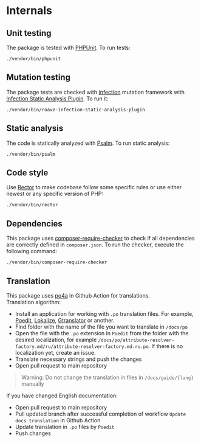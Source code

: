 # Internals

## Unit testing

The package is tested with [PHPUnit](https://phpunit.de/). To run tests:

```shell
./vendor/bin/phpunit
```

## Mutation testing

The package tests are checked with [Infection](https://infection.github.io/) mutation framework with
[Infection Static Analysis Plugin](https://github.com/Roave/infection-static-analysis-plugin). To run it:

```shell
./vendor/bin/roave-infection-static-analysis-plugin
```

## Static analysis

The code is statically analyzed with [Psalm](https://psalm.dev/). To run static analysis:

```shell
./vendor/bin/psalm
```

## Code style

Use [Rector](https://github.com/rectorphp/rector) to make codebase follow some specific rules or
use either newest or any specific version of PHP:

```shell
./vendor/bin/rector
```

## Dependencies

This package uses [composer-require-checker](https://github.com/maglnet/ComposerRequireChecker) to check if 
all dependencies are correctly defined in `composer.json`. To run the checker, execute the following command:

```shell
./vendor/bin/composer-require-checker
```

## Translation

This package uses [po4a](https://github.com/mquinson/po4a) in Github Action for translations.  
Translation algorithm:
- Install an application for working with `.po` translation files. For example, [Poedit](https://poedit.net/), [Lokalize](https://apps.kde.org/ru/lokalize/), [Gtranslator](https://wiki.gnome.org/Apps/Gtranslator) or another.
- Find folder with the name of the file you want to translate in `/docs/po`
- Open the file with the `.po` extension in `Poedit` from the folder with the desired localization, for example `/docs/po/attribute-resolver-factory.md/ru/attribute-resolver-factory.md.ru.po`. If there is no localization yet, create an issue.
- Translate necessary strings and push the changes
- Open pull request to main repository

> Warning: Do not change the translation in files in `/docs/guide/{lang}` manually

If you have changed English documentation:
- Open pull request to main repository
- Pull updated branch after successful completion of workflow `Update docs translation` in Github Action
- Update translation in `.po` files by `Poedit`
- Push changes